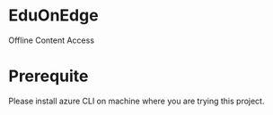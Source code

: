 # EduOnEdge
Offline Content Access

# Prerequite
Please install azure CLI on machine where you are trying this project.
